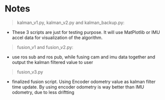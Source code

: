 # Notes

> kalman_v1.py, kalman_v2.py and kalman_backup.py:
- These 3 scripts are just for testing purpose. It will use MatPlotlib or IMU accel data for visualization of the algorithm.

> fusion_v1 and fusion_v2.py:
- use ros sub and ros pub, while fusing cam and imu data together and output the kalman filtered value to user

> fusion_v3.py
- finalized fusion script. Using Encoder odometry value as kalman filter time update. By using encoder odometry is way better than IMU odometry, due to less driftting
